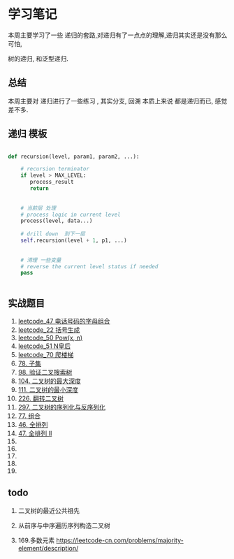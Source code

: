 # 学习笔记
本周主要学习了一些 递归的套路,对递归有了一点点的理解,递归其实还是没有那么可怕, 

树的递归, 和泛型递归. 





## 总结
本周主要对 递归进行了一些练习 , 其实分支, 回溯 本质上来说 都是递归而已, 感觉差不多.








## 递归 模板

```python

def recursion(level, param1, param2, ...): 

    # recursion terminator 
    if level > MAX_LEVEL: 
	   process_result 
	   return 
	   
    
    # 当前层 处理	   
    # process logic in current level 
    process(level, data...) 
    
    # drill down  到下一层 
    self.recursion(level + 1, p1, ...) 
    
    
    # 清理 一些变量 
    # reverse the current level status if needed
    pass
    
```






## 实战题目

1. [leetcode_47 电话号码的字母组合](https://leetcode-cn.com/problems/letter-combinations-of-a-phone-number)
2. [leetcode_22 括号生成](https://leetcode-cn.com/problems/generate-parentheses/)
3. [leetcode_50 Pow(x, n)](https://leetcode-cn.com/problems/powx-n)
4. [leetcode_51  N皇后](https://leetcode-cn.com/problems/n-queens/)
5. [leetcode_70 爬楼梯](https://leetcode-cn.com/problems/climbing-stairs/)
6. [78. 子集](https://leetcode-cn.com/problems/subsets/solution/zi-ji-by-leetcode/)
7. [98. 验证二叉搜索树 ](https://leetcode-cn.com/problems/validate-binary-search-tree/)
8. [104. 二叉树的最大深度](https://leetcode-cn.com/problems/maximum-depth-of-binary-tree/)
9. [111. 二叉树的最小深度](https://leetcode-cn.com/problems/minimum-depth-of-binary-tree/)
10. [226. 翻转二叉树](https://leetcode-cn.com/problems/invert-binary-tree/description/)
11. [297. 二叉树的序列化与反序列化](https://leetcode-cn.com/problems/serialize-and-deserialize-binary-tree/)
12. [77. 组合](https://leetcode-cn.com/problems/combinations/)
13. [46. 全排列](https://leetcode-cn.com/problems/permutations)
13. [47. 全排列 II](https://leetcode-cn.com/problems/permutations-ii/)
13. []()
13. []()
13. []()
13. []()
13. []()



## todo

1. ⼆叉树的最近公共祖先 

2. 从前序与中序遍历序列构造⼆叉树

3. 169.多数元素   https://leetcode-cn.com/problems/majority-element/description/
